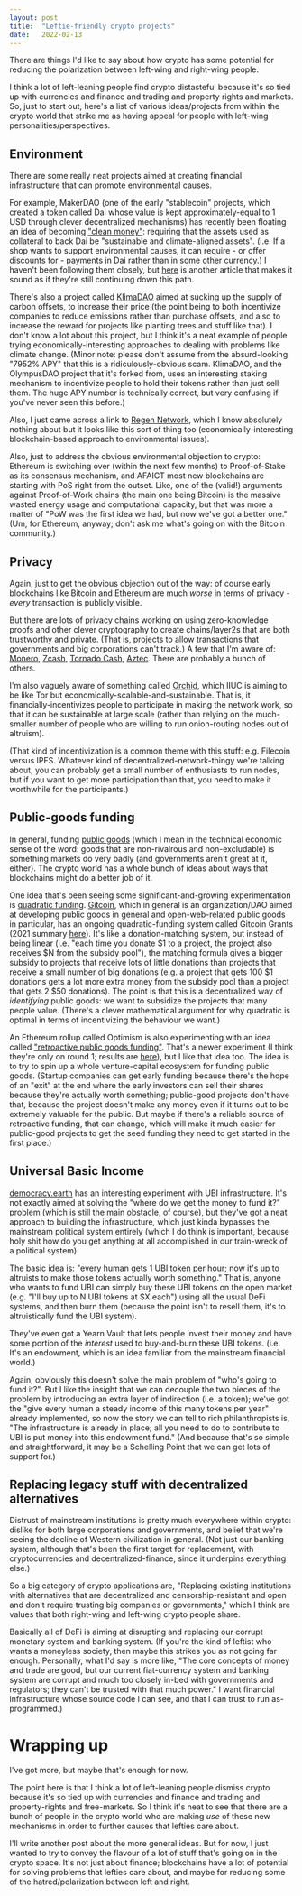 ```yaml
---
layout: post
title:  "Leftie-friendly crypto projects"
date:   2022-02-13
---
```

There are things I'd like to say about how crypto has some potential for reducing the polarization between left-wing and right-wing people.

I think a lot of left-leaning people find crypto distasteful because it's so tied up with currencies and finance and trading and property rights and markets. So, just to start out, here's a list of various ideas/projects from within the crypto world that strike me as having appeal for people with left-wing personalities/perspectives.


## Environment

There are some really neat projects aimed at creating financial infrastructure that can promote environmental causes.

For example, MakerDAO (one of the early "stablecoin" projects, which created a token called Dai whose value is kept approximately-equal to 1 USD through clever decentralized mechanisms) has recently been floating an idea of becoming ["clean money"](https://forum.makerdao.com/t/the-case-for-clean-money/10684): requiring that the assets used as collateral to back Dai be "sustainable and climate-aligned assets". (i.e. If a shop wants to support environmental causes, it can require - or offer discounts for - payments in Dai rather than in some other currency.) I haven't been following them closely, but [here](https://medium.com/bankless-dao/makerdao-to-fund-sustainability-initiatives-6b8b4829237d) is another article that makes it sound as if they're still continuing down this path.

There's also a project called [KlimaDAO](https://www.klimadao.finance/) aimed at sucking up the supply of carbon offsets, to increase their price (the point being to both incentivize companies to reduce emissions rather than purchase offsets, and also to increase the reward for projects like planting trees and stuff like that). I don't know a lot about this project, but I think it's a neat example of people trying economically-interesting approaches to dealing with problems like climate change. (Minor note: please don't assume from the absurd-looking "7952% APY" that this is a ridiculously-obvious scam. KlimaDAO, and the OlympusDAO project that it's forked from, uses an interesting staking mechanism to incentivize people to hold their tokens rather than just sell them. The huge APY number is technically correct, but very confusing if you've never seen this before.)

Also, I just came across a link to [Regen Network](https://www.regen.network), which I know absolutely nothing about but it looks like this sort of thing too (economically-interesting blockchain-based approach to environmental issues).

Also, just to address the obvious environmental objection to crypto: Ethereum is switching over (within the next few months) to Proof-of-Stake as its consensus mechanism, and AFAICT most new blockchains are starting with PoS right from the outset. Like, one of the (valid!) arguments against Proof-of-Work chains (the main one being Bitcoin) is the massive wasted energy usage and computational capacity, but that was more a matter of "PoW was the first idea we had, but now we've got a better one." (Um, for Ethereum, anyway; don't ask me what's going on with the Bitcoin community.)


## Privacy

Again, just to get the obvious objection out of the way: of course early blockchains like Bitcoin and Ethereum are much *worse* in terms of privacy - *every* transaction is publicly visible.

But there are lots of privacy chains working on using zero-knowledge proofs and other clever cryptography to create chains/layer2s that are both trustworthy and private. (That is, projects to allow transactions that governments and big corporations can't track.) A few that I'm aware of: [Monero](https://www.getmonero.org/), [Zcash](https://z.cash/), [Tornado Cash](https://tornado.cash/), [Aztec](https://aztec.network/). There are probably a bunch of others.

I'm also vaguely aware of something called [Orchid](https://www.orchid.com/whitepaper/english.pdf), which IIUC is aiming to be like Tor but economically-scalable-and-sustainable. That is, it financially-incentivizes people to participate in making the network work, so that it can be sustainable at large scale (rather than relying on the much-smaller number of people who are willing to run onion-routing nodes out of altruism).

(That kind of incentivization is a common theme with this stuff: e.g. Filecoin versus IPFS. Whatever kind of decentralized-network-thingy we're talking about, you can probably get a small number of enthusiasts to run nodes, but if you want to get more participation than that, you need to make it worthwhile for the participants.)


## Public-goods funding

In general, funding [public goods](https://en.wikipedia.org/wiki/Public_good_(economics)) (which I mean in the technical economic sense of the word: goods that are non-rivalrous and non-excludable) is something markets do very badly (and governments aren't great at it, either). The crypto world has a whole bunch of ideas about ways that blockchains might do a better job of it.

One idea that's been seeing some significant-and-growing experimentation is [quadratic funding](https://vitalik.ca/general/2019/12/07/quadratic.html). [Gitcoin](https://gitcoin.co), which in general is an organization/DAO aimed at developing public goods in general and open-web-related public goods in particular, has an ongoing quadratic-funding system called Gitcoin Grants (2021 summary [here](https://gitcoin.co/blog/gitcoin-2021-year-in-review/)). It's like a donation-matching system, but instead of being linear (i.e. "each time you donate $1 to a project, the project also receives $N from the subsidy pool"), the matching formula gives a bigger subsidy to projects that receive lots of little donations than projects that receive a small number of big donations (e.g. a project that gets 100 $1 donations gets a lot more extra money from the subsidy pool than a project that gets 2 $50 donations). The point is that this is a decentralized way of *identifying* public goods: we want to subsidize the projects that many people value. (There's a clever mathematical argument for why quadratic is optimal in terms of incentivizing the behaviour we want.)

An Ethereum rollup called Optimism is also experimenting with an idea called ["retroactive public goods funding"](https://optimismpbc.medium.com/retroactive-public-goods-funding-33c9b7d00f0c). That's a newer experiment (I think they're only on round 1; results are [here](https://vitalik.ca/general/2021/11/16/retro1.html)), but I like that idea too. The idea is to try to spin up a whole venture-capital ecosystem for funding public goods. (Startup companies can get early funding because there's the hope of an "exit" at the end where the early investors can sell their shares because they're actually worth something; public-good projects don't have that, because the project doesn't make any money even if it turns out to be extremely valuable for the public. But maybe if there's a reliable source of retroactive funding, that can change, which will make it much easier for public-good projects to get the seed funding they need to get started in the first place.)


## Universal Basic Income

[democracy.earth](https://democracy.earth) has an interesting experiment with UBI infrastructure. It's not exactly aimed at solving the "where do we get the money to fund it?" problem (which is still the main obstacle, of course), but they've got a neat approach to building the infrastructure, which just kinda bypasses the mainstream political system entirely (which I do think is important, because holy shit how do you get anything at all accomplished in our train-wreck of a political system).

The basic idea is: "every human gets 1 UBI token per hour; now it's up to altruists to make those tokens actually worth something." That is, anyone who wants to fund UBI can simply buy these UBI tokens on the open market (e.g. "I'll buy up to N UBI tokens at $X each") using all the usual DeFi systems, and then burn them (because the point isn't to resell them, it's to altruistically fund the UBI system).

They've even got a Yearn Vault that lets people invest their money and have some portion of the *interest* used to buy-and-burn these UBI tokens. (i.e. It's an endowment, which is an idea familiar from the mainstream financial world.)

Again, obviously this doesn't solve the main problem of "who's going to fund it?". But I like the insight that we can decouple the two pieces of the problem by introducing an extra layer of indirection (i.e. a token); we've got the "give every human a steady income of this many tokens per year" already implemented, so now the story we can tell to rich philanthropists is, "The infrastructure is already in place; all you need to do to contribute to UBI is put money into this endowment fund." (And because that's so simple and straightforward, it may be a Schelling Point that we can get lots of support for.)


## Replacing legacy stuff with decentralized alternatives

Distrust of mainstream institutions is pretty much everywhere within crypto: dislike for both large corporations and governments, and belief that we're seeing the decline of Western civilization in general. (Not just our banking system, although that's been the first target for replacement, with cryptocurrencies and decentralized-finance, since it underpins everything else.)

So a big category of crypto applications are, "Replacing existing institutions with alternatives that are decentralized and censorship-resistant and open and don't require trusting big companies or governments," which I think are values that both right-wing and left-wing crypto people share.

Basically all of DeFi is aiming at disrupting and replacing our corrupt monetary system and banking system. (If you're the kind of leftist who wants a moneyless society, then maybe this strikes you as not going far enough. Personally, what I'd say is more like, "The core concepts of money and trade are good, but our current fiat-currency system and banking system are corrupt and much too closely in-bed with governments and regulators; they can't be trusted with that much power." I want financial infrastructure whose source code I can see, and that I can trust to run as-programmed.)


# Wrapping up

I've got more, but maybe that's enough for now.

The point here is that I think a lot of left-leaning people dismiss crypto because it's so tied up with currencies and finance and trading and property-rights and free-markets. So I think it's neat to see that there are a bunch of people in the crypto world who are making *use* of these new mechanisms in order to further causes that lefties care about.

I'll write another post about the more general ideas. But for now, I just wanted to try to convey the flavour of a lot of stuff that's going on in the crypto space. It's not just about finance; blockchains have a lot of potential for solving problems that lefties care about, and maybe for reducing some of the hatred/polarization between left and right.
